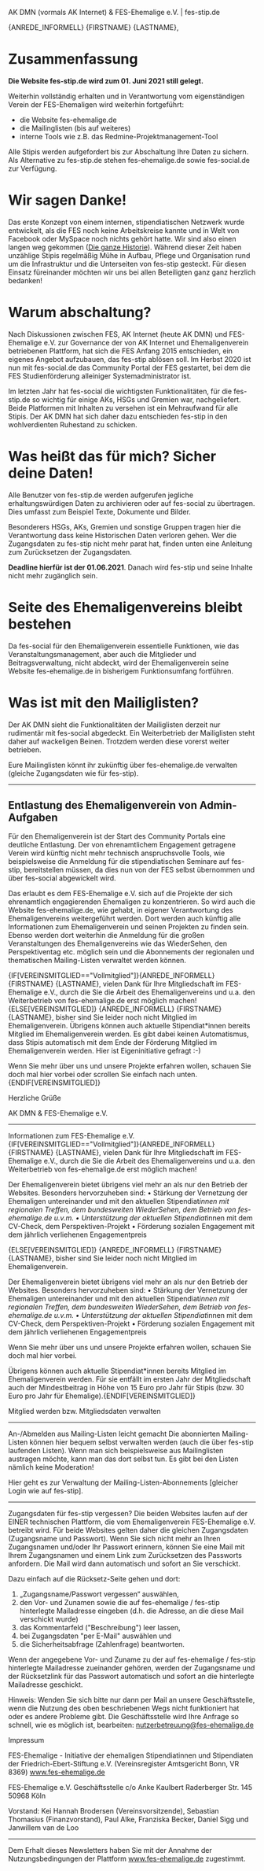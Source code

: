  

AK DMN (vormals AK Internet) & FES-Ehemalige e.V. | fes-stip.de

{ANREDE_INFORMELL} {FIRSTNAME} {LASTNAME},

# Zusammenfassung
**Die Website fes-stip.de wird zum 01. Juni 2021 still gelegt.**

Weiterhin vollständig erhalten und in Verantwortung vom eigenständigen Verein der FES-Ehemaligen wird weiterhin fortgeführt:
* die Website fes-ehemalige.de
* die Mailinglisten (bis auf weiteres)
* interne Tools wie z.B. das Redmine-Projektmanagement-Tool

Alle Stipis werden aufgefordert bis zur Abschaltung Ihre Daten zu sichern. Als Alternative zu fes-stip.de stehen fes-ehemalige.de sowie fes-social.de zur Verfügung.

# Wir sagen Danke!
Das erste Konzept von einem internen, stipendiatischen Netzwerk wurde entwickelt, als die FES noch keine Arbeitskreise kannte und in Welt von Facebook oder MySpace noch nichts gehört hatte. Wir sind also einen langen weg gekommen ([Die ganze Historie](https://www.fes-ehemalige.de/verein/historie)). Während dieser Zeit haben unzählige Stipis regelmäßig Mühe in Aufbau, Pflege und Organisation rund um die Infrastruktur und die Unterseiten von fes-stip gesteckt. Für diesen Einsatz füreinander möchten wir uns  bei allen Beteiligten ganz ganz herzlich bedanken!

# Warum abschaltung?
Nach Diskussionen zwischen FES, AK Internet (heute AK DMN) und FES-Ehemalige e.V. zur Governance der von AK Internet und Ehemaligenverein betriebenen Plattform, hat sich die FES Anfang 2015 entschieden, ein eigenes Angebot aufzubauen, das fes-stip ablösen soll. Im Herbst 2020 ist nun mit fes-social.de das Community Portal der FES gestartet, bei dem die FES Studienförderung alleiniger Systemadministrator ist.

Im letzten Jahr hat fes-social die wichtigsten Funktionalitäten, für die fes-stip.de so wichtig für einige AKs, HSGs und Gremien war, nachgeliefert. Beide Platformen mit Inhalten zu versehen ist ein Mehraufwand für alle Stipis. Der AK DMN hat sich daher dazu entschieden fes-stip in den wohlverdienten Ruhestand zu schicken.

# Was heißt das für mich? Sicher deine Daten!
Alle Benutzer von fes-stip.de werden aufgerufen jegliche erhaltungswürdigen Daten zu archivieren oder auf fes-social zu übertragen. Dies umfasst zum Beispiel Texte, Dokumente und Bilder. 

Besonderers HSGs, AKs, Gremien und sonstige Gruppen tragen hier die Verantwortung dass keine Historischen Daten verloren gehen. 
Wer die Zugangsdaten zu fes-stip nicht mehr parat hat, finden unten eine Anleitung zum Zurücksetzen der Zugangsdaten.

**Deadline hierfür ist der 01.06.2021**. Danach wird fes-stip und seine Inhalte nicht mehr zugänglich sein.

# Seite des Ehemaligenvereins bleibt bestehen
Da fes-social für den Ehemaligenverein essentielle Funktionen, wie das Veranstaltungsmanagement, aber auch die Mitglieder und Beitragsverwaltung, nicht abdeckt, wird der Ehemaligenverein seine Website fes-ehemalige.de in bisherigem Funktionsumfang fortführen. 

# Was ist mit den Mailiglisten? 
Der AK DMN sieht die Funktionalitäten der Mailiglisten derzeit nur rudimentär mit fes-social abgedeckt. Ein Weiterbetrieb der Mailiglisten steht daher auf wackeligen Beinen. Trotzdem werden diese vorerst weiter betrieben. 

Eure Mailinglisten könnt ihr zukünftig über fes-ehemalige.de verwalten (gleiche Zugangsdaten wie für fes-stip).

---

## Entlastung des Ehemaligenverein von Admin-Aufgaben
Für den Ehemaligenverein ist der Start des Community Portals eine deutliche Entlastung. Der von ehrenamtlichem Engagement getragene Verein wird künftig nicht mehr technisch anspruchsvolle Tools, wie beispielsweise die Anmeldung für die stipendiatischen Seminare auf fes-stip, bereitstellen müssen, da dies nun von der FES selbst übernommen und über fes-social abgewickelt wird.

Das erlaubt es dem FES-Ehemalige e.V. sich auf die Projekte der sich ehrenamtlich engagierenden Ehemaligen zu konzentrieren. So wird auch die Website fes-ehemalige.de, wie gehabt, in eigener Verantwortung des Ehemaligenvereins weitergeführt werden. Dort werden auch künftig alle Informationen zum Ehemaligenverein und seinen Projekten zu finden sein. Ebenso werden dort weiterhin die Anmeldung für die großen Veranstaltungen des Ehemaligenvereins wie das WiederSehen, den Perspektiventag etc. möglich sein und die Abonnements der regionalen und thematischen Mailing-Listen verwaltet werden können.

{IF[VEREINSMITGLIED=="Vollmitglied"]}{ANREDE_INFORMELL} {FIRSTNAME} {LASTNAME}, vielen Dank für Ihre Mitgliedschaft im FES-Ehemalige e.V., durch die Sie die Arbeit des Ehemaligenvereins und u.a. den Weiterbetrieb von fes-ehemalige.de erst möglich machen!
{ELSE[VEREINSMITGLIED]}
{ANREDE_INFORMELL} {FIRSTNAME} {LASTNAME}, bisher sind Sie leider noch nicht Mitglied im Ehemaligenverein. Übrigens können auch aktuelle Stipendiat*innen bereits Mitglied im Ehemaligenverein werden. Es gibt dabei keinen Automatismus, dass Stipis automatisch mit dem Ende der Förderung Mitglied im Ehemaligenverein werden. Hier ist Eigeninitiative gefragt :-)

Wenn Sie mehr über uns und unsere Projekte erfahren wollen, schauen Sie doch mal hier vorbei oder scrollen Sie einfach nach unten.{ENDIF[VEREINSMITGLIED]}

Herzliche Grüße

AK DMN & FES-Ehemalige e.V.
________________________________________
Informationen zum FES-Ehemalige e.V.
{IF[VEREINSMITGLIED=="Vollmitglied"]}{ANREDE_INFORMELL} {FIRSTNAME} {LASTNAME}, vielen Dank für Ihre Mitgliedschaft im FES-Ehemalige e.V., durch die Sie die Arbeit des Ehemaligenvereins und u.a. den Weiterbetrieb von fes-ehemalige.de erst möglich machen!

Der Ehemaligenverein bietet übrigens viel mehr an als nur den Betrieb der Websites. Besonders hervorzuheben sind:
•	Stärkung der Vernetzung der Ehemaligen untereinander und mit den aktuellen Stipendiat*innen mit regionalen Treffen, dem bundesweiten WiederSehen, dem Betrieb von fes-ehemalige.de u.v.m.
•	Unterstützung der aktuellen Stipendiat*innen mit dem CV-Check, dem Perspektiven-Projekt
•	Förderung sozialen Engagement mit dem jährlich verliehenen Engagementpreis

{ELSE[VEREINSMITGLIED]}
{ANREDE_INFORMELL} {FIRSTNAME} {LASTNAME}, bisher sind Sie leider noch nicht Mitglied im Ehemaligenverein.

Der Ehemaligenverein bietet übrigens viel mehr an als nur den Betrieb der Websites. Besonders hervorzuheben sind:
•	Stärkung der Vernetzung der Ehemaligen untereinander und mit den aktuellen Stipendiat*innen mit regionalen Treffen, dem bundesweiten WiederSehen, dem Betrieb von fes-ehemalige.de u.v.m.
•	Unterstützung der aktuellen Stipendiat*innen mit dem CV-Check, dem Perspektiven-Projekt
•	Förderung sozialen Engagement mit dem jährlich verliehenen Engagementpreis

Wenn Sie mehr über uns und unsere Projekte erfahren wollen, schauen Sie doch mal hier vorbei.

Übrigens können auch aktuelle Stipendiat*innen bereits Mitglied im Ehemaligenverein werden. Für sie entfällt im ersten Jahr der Mitgliedschaft auch der Mindestbeitrag in Höhe von 15 Euro pro Jahr für Stipis (bzw. 30 Euro pro Jahr für Ehemalige).{ENDIF[VEREINSMITGLIED]}

Mitglied werden bzw. Mitgliedsdaten verwalten

________________________________________
An-/Abmelden aus Mailing-Listen leicht gemacht
Die abonnierten Mailing-Listen können hier bequem selbst verwalten werden (auch die über fes-stip laufenden Listen). Wenn man sich beispielsweise aus Mailinglisten austragen möchte, kann man das dort selbst tun. Es gibt bei den Listen nämlich keine Moderation! 

Hier geht es zur Verwaltung der Mailing-Listen-Abonnements [gleicher Login wie auf fes-stip].
________________________________________
Zugangsdaten für fes-stip vergessen?
Die beiden Websites laufen auf der EINER technischen Plattform, die vom Ehemaligenverein FES-Ehemalige e.V. betreibt wird. Für beide Websites gelten daher die gleichen Zugangsdaten (Zugangsname und Passwort). Wenn Sie sich nicht mehr an Ihren Zugangsnamen und/oder Ihr Passwort erinnern, können Sie eine Mail mit Ihrem Zugangsnamen und einem Link zum Zurücksetzen des Passworts anfordern. Die Mail wird dann automatisch und sofort an Sie verschickt.

Dazu einfach auf die Rücksetz-Seite gehen und dort:
1.	„Zugangsname/Passwort vergessen“ auswählen,
2.	den Vor- und Zunamen sowie die auf fes-ehemalige / fes-stip hinterlegte Mailadresse eingeben (d.h. die Adresse, an die diese Mail verschickt wurde)
3.	das Kommentarfeld ("Beschreibung") leer lassen,
4.	bei Zugangsdaten "per E-Mail" auswählen und
5.	die Sicherheitsabfrage (Zahlenfrage) beantworten.

Wenn der angegebene Vor- und Zuname zu der auf fes-ehemalige / fes-stip hinterlegte Mailadresse zueinander gehören, werden der Zugangsname und der Rücksetzlink für das Passwort automatisch und sofort an die hinterlegte Mailadresse geschickt.

Hinweis: Wenden Sie sich bitte nur dann per Mail an unsere Geschäftsstelle, wenn die Nutzung des oben beschriebenen Wegs nicht funktioniert hat oder es andere Probleme gibt. Die Geschäftsstelle wird Ihre Anfrage so schnell, wie es möglich ist, bearbeiten:
nutzerbetreuung@fes-ehemalige.de


 
Impressum

FES-Ehemalige - Initiative der ehemaligen Stipendiatinnen und Stipendiaten
der Friedrich-Ebert-Stiftung e.V.
(Vereinsregister Amtsgericht Bonn, VR 8369)
www.fes-ehemalige.de

FES-Ehemalige e.V.
Geschäftsstelle
c/o Anke Kaulbert
Raderberger Str. 145
50968 Köln

Vorstand: Kei Hannah Brodersen (Vereinsvorsitzende), Sebastian Thomasius (Finanzvorstand), Paul Alke, Franziska Becker, Daniel Sigg und Janwillem van de Loo
________________________________________
Dem Erhalt dieses Newsletters haben Sie mit der Annahme der Nutzungsbedingungen der Plattform www.fes-ehemalige.de zugestimmt.
 

